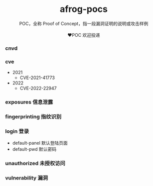<h1 align="center">afrog-pocs</h1>
<p align="center">POC，全称 Proof of Concept，指一段漏洞证明的说明或攻击样例<br/><br/>❤️POC 欢迎投递</p>

### cnvd

### cve

- 2021
  - CVE-2021-41773
- 2022
  - CVE-2022-22947

### exposures 信息泄露

### fingerprinting 指纹识别

### login 登录

- default-panel 默认登陆页面
- default-pwd 默认密码

### unauthorized 未授权访问

### vulnerability 漏洞

